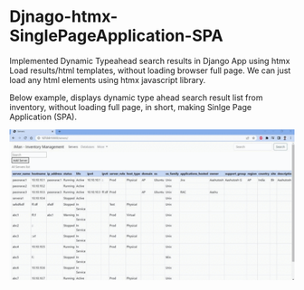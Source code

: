 # Djnago-htmx-SinglePageApplication-SPA
Implemented Dynamic Typeahead search results in Django App using htmx
Load results/html templates, without loading browser full page.
We can just load any html elements using htmx javascript library.


Below example, displays dynamic type ahead search result list from inventory, without loading full page, in short, making Sinlge Page Application (SPA).

![Alt Text](https://github.com/aashutosh0012/Djnago-htmx-SinglePageApplication-SPA/blob/main/django-spa-htmx-search.gif)
